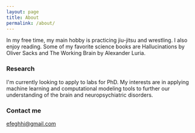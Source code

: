 ```yaml
---
layout: page
title: About
permalink: /about/
---
```


In my free time, my main hobby is practicing jiu-jitsu and wrestling. I also enjoy reading. Some of my favorite science books are Hallucinations by Oliver Sacks and The Working Brain by Alexander Luria. 

### Research

I'm currently looking to apply to labs for PhD. My interests are in applying machine learning and computational modeling tools to further our understanding of the brain and neuropsychiatric disorders. 



### Contact me

[efeghhi@gmail.com](mailto:efeghhi@gmai.com)
